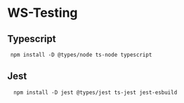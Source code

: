 # WS-Testing

## Typescript 
~~~
 npm install -D @types/node ts-node typescript
~~~

## Jest 
~~~
  npm install -D jest @types/jest ts-jest jest-esbuild
~~~
